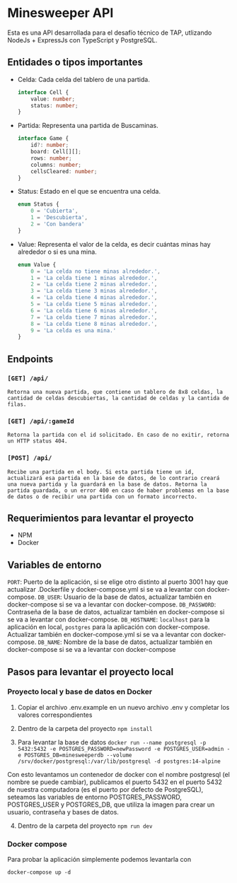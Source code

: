 # Minesweeper API

Esta es una API desarrollada para el desafío técnico de TAP, utlizando NodeJs + ExpressJs con TypeScript y PostgreSQL.

## Entidades o tipos importantes

- Celda: Cada celda del tablero de una partida.
    ```typescript
    interface Cell {
        value: number;
        status: number;
    }
    ```
- Partida: Representa una partida de Buscaminas.

    ```typescript
    interface Game {
        id?: number;
        board: Cell[][];
        rows: number;
        columns: number;
        cellsCleared: number;
    }
    ```

- Status: Estado en el que se encuentra una celda.

    ```typescript
    enum Status {
        0 = 'Cubierta',
        1 = 'Descubierta',
        2 = 'Con bandera'
    }
    ```

- Value: Representa el valor de la celda, es decir cuántas minas hay alrededor o si es una mina.

    ```typescript
    enum Value {
        0 = 'La celda no tiene minas alrededor.',
        1 = 'La celda tiene 1 minas alrededor.',
        2 = 'La celda tiene 2 minas alrededor.',
        3 = 'La celda tiene 3 minas alrededor.',
        4 = 'La celda tiene 4 minas alrededor.',
        5 = 'La celda tiene 5 minas alrededor.',
        6 = 'La celda tiene 6 minas alrededor.',
        7 = 'La celda tiene 7 minas alrededor.',
        8 = 'La celda tiene 8 minas alrededor.',
        9 = 'La celda es una mina.'
    }
    ```

## Endpoints
### `[GET] /api/`
    Retorna una nueva partida, que contiene un tablero de 8x8 celdas, la cantidad de celdas descubiertas, la cantidad de celdas y la cantida de filas.

### `[GET] /api/:gameId`
    Retorna la partida con el id solicitado. En caso de no exitir, retorna un HTTP status 404.

### `[POST] /api/`
    Recibe una partida en el body. Si esta partida tiene un id, actualizará esa partida en la base de datos, de lo contrario creará una nueva partida y la guardará en la base de datos. Retorna la partida guardada, o un error 400 en caso de haber problemas en la base de datos o de recibir una partida con un formato incorrecto.


## Requerimientos para levantar el proyecto
 - NPM
 - Docker

## Variables de entorno

`PORT`: Puerto de la aplicación, si se elige otro distinto al puerto 3001 hay que actualizar .Dockerfile y docker-compose.yml si se va a levantar con docker-compose.
`DB_USER`: Usuario de la base de datos, actualizar también en docker-compose si se va a levantar con docker-compose.
`DB_PASSWORD`: Contraseña de la base de datos, actualizar también en docker-compose si se va a levantar con docker-compose.
`DB_HOSTNAME`:  `localhost` para la aplicación en local, `postgres` para la aplicación con docker-compose. Actualizar también en docker-compose.yml si se va a levantar con docker-compose.
`DB_NAME`: Nombre de la base de datos, actualizar también en docker-compose si se va a levantar con docker-compose


## Pasos para levantar el proyecto local

### Proyecto local y base de datos en Docker

1. Copiar el archivo .env.example en un nuevo archivo .env y completar los valores correspondientes

2. Dentro de la carpeta del proyecto `npm install`

3. Para levantar la base de datos 
`docker run --name postgresql -p 5432:5432 -e POSTGRES_PASSWORD=newPassword -e POSTGRES_USER=admin -e POSTGRES_DB=minesweeperdb --volume /srv/docker/postgresql:/var/lib/postgresql -d postgres:14-alpine`

Con esto levantamos un contenedor de docker con el nombre postgresql (el nombre se puede cambiar), publicamos el puerto 5432 en el puerto 5432 de nuestra computadora (es el puerto por defecto de PostgreSQL), seteamos las variables de entorno POSTGRES_PASSWORD, POSTGRES_USER y POSTGRES_DB, que utiliza la imagen para crear un usuario, contraseña y bases de datos. 

4. Dentro de la carpeta del proyecto `npm run dev`

### Docker compose

Para probar la aplicación simplemente podemos levantarla con 

`docker-compose up -d`